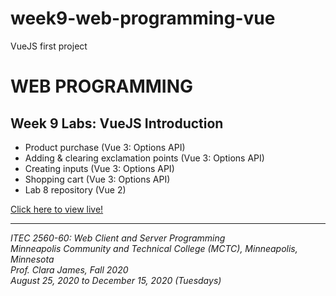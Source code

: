 # week9-web-programming-vue

VueJS first project

<h1>WEB PROGRAMMING</h1>

<h2>Week 9 Labs: VueJS Introduction</h2>

<ul>
  <li>Product purchase (Vue 3: Options API)</li>
  <li>Adding & clearing exclamation points (Vue 3: Options API)</li>
  <li>Creating inputs (Vue 3: Options API)</li>
  <li>Shopping cart (Vue 3: Options API)</li>
  <li>Lab 8 repository (Vue 2)</li>
</ul>

<a href="https://myverdict.github.io/week9-web-programming-vue/index.html">
  Click here to view live!
</a>

<hr />

<p>
  <i>
    ITEC 2560-60: Web Client and Server Programming
    <br />
    Minneapolis Community and Technical College (MCTC), Minneapolis, Minnesota
    <br />
    Prof. Clara James, Fall 2020
    <br />
    August 25, 2020 to December 15, 2020 (Tuesdays)
  </i>
</p>
